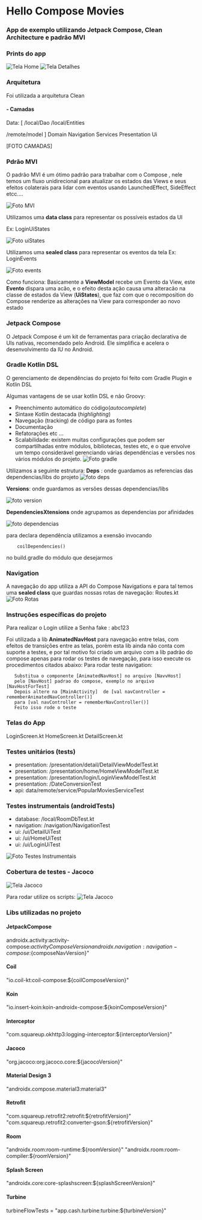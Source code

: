 

# Hello Compose Movies

### App de exemplo utilizando Jetpack Compose, Clean Architecture e padrão MVI

### Prints do app
![Tela Home](home.png)    ![Tela Detalhes](details.png)

### Arquitetura
Foi utilizada a arquitetura Clean
#### - Camadas
Data: [
/local/Dao
/local/Entities

/remote/model
]
Domain
Navigation
Services
Presentation
Ui

[FOTO CAMADAS]

### Pdrão MVI
O padrão MVI é um ótimo padrão para trabalhar com o Compose , nele temos um fluxo unidirecional para atualizar os estados das Views e  seus efeitos colaterais para lidar com eventos usando LaunchedEffect, SideEffect etcc....

![Foto MVI](img/mvi.png)

Utilizamos uma  **data class** para representar os possíveis estados da UI </b>

Ex: LoginUiStates

![Foto uiStates](img/uiStates.png)

Utilizamos uma **sealed class** para representar os eventos da tela  </b>
Ex: LoginEvents

![Foto events](img/events.png)

Como funciona: </b>
Basicamente a **ViewModel** recebe um Evento da View,
este **Evento** dispara uma acão, e o efeito desta ação causa uma alteracão na classe de estados da View (**UiStates**), que  faz com que o recomposition do Compose renderize as alterações na View para corresponder ao novo estado

### Jetpack Compose
O Jetpack Compose é um kit de ferramentas para criação declarativa de UIs nativas, recomendado pelo Android. Ele simplifica e acelera o desenvolvimento da IU no Android.

### Gradle Kotlin DSL

O gerenciamento de dependências do projeto foi feito com Gradle Plugin e Kotlin DSL

Algumas vantagens de se usar kotlin DSL e não Groovy:
-   Preenchimento automático do código(_autocomplete_)
-   Sintaxe Kotlin destacada (_highlighting_)
-   Navegação (tracking) de código para as fontes
-   Documentação
-   Refatorações etc …
-  Scalabilidade: existem muitas configurações que podem ser compartilhadas entre módulos, bibliotecas, testes etc, e o que envolve um tempo considerável gerenciando várias dependências e versões nos vários módulos do projeto.
   ![Foto gradle](img/buildSrc.png)


Utilizamos a seguinte estrutura: </b>
**Deps** : onde guardamos as referencias das dependencias/libs do projeto
![foto deps](img/deps.png)

**Versions**: onde guardamos as versões dessas dependencias/libs

![foto version](img/version.png)


**DependenciesXtensions** onde agrupamos as dependencias por afinidades

![foto dependencias](img/depxt.png)


para declara dependência utilizamos a exensão
invocando

		coilDependencies()  

no build.gradle do módulo que desejarmos


### Navigation
A navegação do app utiliza a API do Compose Navigations e para tal temos uma **sealed class** que guardas nossas rotas de navegação:  </b>
Routes.kt
![Foto Rotas](img/routes.png)

### Instruções específicas do projeto
Para realizar o Login utilize a
Senha fake : abc123

Foi utilizada a lib **AnimatedNavHost** para navegação entre telas, com efeitos de transições entre as telas, porém esta lib ainda não conta com suporte a testes, e por tal motivo foi criado um arquivo com a lib padrão do compose apenas para rodar os testes de navegação, para isso execute os procedimentos citados abaixo:
Para rodar teste navigation:

       Substitua o componente [AnimatedNavHost] no arquivo [NavvHost]
       pelo [NavHost] padrao do compose, exemplo no arquivo [NavHostForTest]
       Depois altere na [MainActivity]  de [val navController = rememberAnimatedNavController()]
       para [val navController = rememberNavController()]
       Feito isso rode o teste



### Telas do App

LoginScreen.kt </b>
HomeScreen.kt </b>
DetailScreen.kt </b>

### Testes unitários (tests)
- presentation:  /presentation/detail/DetailViewModelTest.kt
- presentation:  /presentation/home/HomeViewModelTest.kt
- presentation:  /presentation/login/LoginViewModelTest.kt
- presentation: /DateConversionTest
- api: data/remote/service/PopularMoviesServiceTest


### Testes instrumentais (androidTests)
- database: /local/RoomDbTest.kt
- navigation:  /navigation/NavigationTest
- ui: /ui/DetailUiTest
- ui: /ui/HomeUiTest
- ui: /ui/LoginUiTest

![Foto Testes Instrumentais](img/androidTest.png)

### Cobertura de testes - Jacoco
![Tela Jacoco](jacoco.png)

Para rodar utilize os scripts:
![Tela Jacoco](img/jacocos.png)


### Libs utilizadas no projeto

#### JetpackCompose
androidx.activity:activity-compose:${activityComposeVersion}
androidx.navigation:navigation-compose:${composeNavVersion}"

#### Coil
"io.coil-kt:coil-compose:${coilComposeVersion}"

#### Koin
"io.insert-koin:koin-androidx-compose:${koinComposeVersion}"

#### Interceptor
"com.squareup.okhttp3:logging-interceptor:${interceptorVersion}"

#### Jacoco
"org.jacoco:org.jacoco.core:${jacocoVersion}"

#### Material Design 3
"androidx.compose.material3:material3"

#### Retrofit
"com.squareup.retrofit2:retrofit:${retrofitVersion}"
"com.squareup.retrofit2:converter-gson:${retrofitVersion}"

#### Room
"androidx.room:room-runtime:${roomVersion}"  
"androidx.room:room-compiler:${roomVersion}"

#### Splash Screen
"androidx.core:core-splashscreen:${splashScreenVersion}"

#### Turbine
turbineFlowTests =  "app.cash.turbine:turbine:${turbineVersion}"